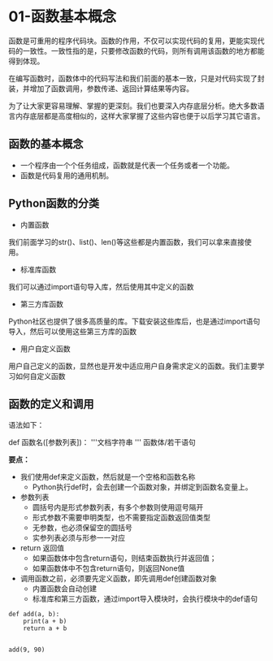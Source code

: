 # 01-函数基本概念

函数是可重用的程序代码块。函数的作用，不仅可以实现代码的复用，更能实现代码的一致性。一致性指的是，只要修改函数的代码，则所有调用该函数的地方都能得到体现。

在编写函数时，函数体中的代码写法和我们前面的基本一致，只是对代码实现了封装，并增加了函数调用，参数传递、返回计算结果等内容。

为了让大家更容易理解、掌握的更深刻。我们也要深入内存底层分析。绝大多数语言内存底层都是高度相似的，这样大家掌握了这些内容也便于以后学习其它语言。


## 函数的基本概念

- 一个程序由一个个任务组成，函数就是代表一个任务或者一个功能。
- 函数是代码复用的通用机制。


## Python函数的分类

- 内置函数

我们前面学习的str()、list()、len()等这些都是内置函数，我们可以拿来直接使用。

- 标准库函数

我们可以通过import语句导入库，然后使用其中定义的函数

- 第三方库函数

Python社区也提供了很多高质量的库。下载安装这些库后，也是通过import语句导入，然后可以使用这些第三方库的函数


- 用户自定义函数

用户自己定义的函数，显然也是开发中适应用户自身需求定义的函数。我们主要学习如何自定义函数


## 函数的定义和调用

语法如下：

def  函数名([参数列表])：
    '''文档字符串 '''
    函数体/若干语句

**要点：**

- 我们使用def来定义函数，然后就是一个空格和函数名称
  - Python执行def时，会去创建一个函数对象，并绑定到函数名变量上。
- 参数列表
  - 圆括号内是形式参数列表，有多个参数则使用逗号隔开
  - 形式参数不需要申明类型，也不需要指定函数返回值类型
  - 无参数，也必须保留空的圆括号
  - 实参列表必须与形参一一对应
- return 返回值
  - 如果函数体中包含return语句，则结束函数执行并返回值；
  - 如果函数体中不包含return语句，则返回None值
- 调用函数之前，必须要先定义函数，即先调用def创建函数对象
  - 内置函数会自动创建
  - 标准库和第三方函数，通过import导入模块时，会执行模块中的def语句


```
def add(a, b):
    print(a + b)
    return a + b


add(9, 90)
```